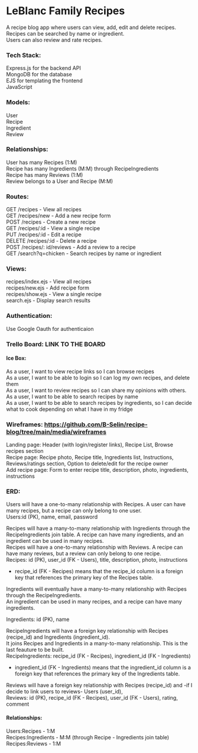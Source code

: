 # LeBlanc Family Recipes

A recipe blog app where users can view, add, edit and delete recipes.<br>
Recipes can be searched by name or ingredient.<br>
Users can also review and rate recipes.<br>

### Tech Stack:

Express.js for the backend API<br>
MongoDB for the database<br>
EJS for templating the frontend<br>
JavaScript<br>

### Models:

User<br>
Recipe<br>
Ingredient<br>
Review<br>

### Relationships:

User has many Recipes (1:M)<br>
Recipe has many Ingredients (M:M) through RecipeIngredients<br>
Recipe has many Reviews (1:M)<br>
Review belongs to a User and Recipe (M:M)<br>

### Routes:

GET /recipes - View all recipes<br>
GET /recipes/new - Add a new recipe form<br>
POST /recipes - Create a new recipe<br>
GET /recipes/:id - View a single recipe<br>
PUT /recipes/:id - Edit a recipe<br>
DELETE /recipes/:id - Delete a recipe<br>
POST /recipes/: id/reviews - Add a review to a recipe<br>
GET /search?q=chicken - Search recipes by name or ingredient<br>

### Views:

recipes/index.ejs - View all recipes<br>
recipes/new.ejs - Add recipe form<br>
recipes/show.ejs - View a single recipe<br>
search.ejs - Display search results<br>

### Authentication:

Use Google Oauth for authenticaion

### Trello Board: LINK TO THE BOARD

#### Ice Box:

As a user, I want to view recipe links so I can browse recipes<br>
As a user, I want to be able to login so I can log my own recipes, and delete them<br>
As a user, I want to review recipes so I can share my opinions with others.<br>
As a user, I want to be able to search recipes by name<br>
As a user, I want to be able to search recipes by ingredients, so I can decide what to cook depending on what I have in my fridge<br>

### Wireframes: https://github.com/B-Selin/recipe-blog/tree/main/media/wireframes

Landing page: Header (with login/register links), Recipe List, Browse recipes section<br>
Recipe page: Recipe photo, Recipe title, Ingredients list, Instructions, Reviews/ratings section, Option to delete/edit for the recipe owner<br>
Add recipe page: Form to enter recipe title, description, photo, ingredients, instructions<br>

### ERD:

Users will have a one-to-many relationship with Recipes. A user can have many recipes, but a recipe can only belong to one user.<br>
Users:id (PK), name, email, password<br>

Recipes will have a many-to-many relationship with Ingredients through the RecipeIngredients join table. A recipe can have many ingredients, and an ingredient can be used in many recipes.<br>
Recipes will have a one-to-many relationship with Reviews. A recipe can have many reviews, but a review can only belong to one recipe.<br>
Recipes: id (PK), user_id (FK - Users), title, description, photo, instructions<br>

- recipe_id (FK - Recipes) means that the recipe_id column is a foreign key that references the primary key of the Recipes table.<br>

Ingredients will eventually have a many-to-many relationship with Recipes through the RecipeIngredients.<br>
An ingredient can be used in many recipes, and a recipe can have many ingredients.<br>

Ingredients: id (PK), name<br>

RecipeIngredients will have a foreign key relationship with Recipes (recipe_id) and Ingredients (ingredient_id).<br>
It joins Recipes and Ingredients in a many-to-many relationship. This is the last feauture to be built.<br>
RecipeIngredients: recipe_id (FK - Recipes), ingredient_id (FK - Ingredients)<br>

- ingredient_id (FK - Ingredients) means that the ingredient_id column is a foreign key that references the primary key of the Ingredients table.<br>

Reviews will have a foreign key relationship with Recipes (recipe_id) and -if I decide to link users to reviews- Users (user_id),<br>
Reviews: id (PK), recipe_id (FK - Recipes), user_id (FK - Users), rating, comment<br>

#### Relationships:

Users:Recipes - 1:M<br>
Recipes:Ingredients - M:M (through Recipe - Ingredients join table)<br>
Recipes:Reviews - 1:M<br>
